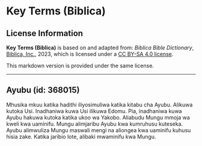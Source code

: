 # Key Terms (Biblica)

## License Information

**Key Terms (Biblica)** is based on and adapted from: _Biblica Bible Dictionary_, [Biblica, Inc.](https://www.biblica.com/), 2023, which is licensed under a [CC BY-SA 4.0 license](https://creativecommons.org/licenses/by-sa/4.0/legalcode.en).

This markdown version is provided under the same license.



--------------------------------

## Ayubu (id: 368015)

Mhusika mkuu katika hadithi iliyosimuliwa katika kitabu cha Ayubu. Alikuwa kutoka Usi. Inadhaniwa kuwa Usi ilikuwa Edomu. Pia, inadhaniwa kuwa Ayubu hakuwa kutoka katika ukoo wa Yakobo. Aliabudu Mungu mmoja wa kweli kwa uaminifu. Mungu alimjaribu Ayubu kwa kumruhusu kuteseka. Ayubu alimwuliza Mungu maswali mengi na aliongea kwa uaminifu kuhusu hisia zake. Katika jaribio lote, alibaki mwaminifu kwa Mungu.


